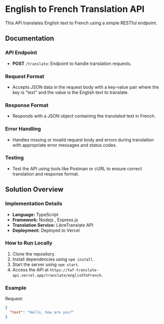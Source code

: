 # English to French Translation API

This API translates English text to French using a simple RESTful endpoint.

## Documentation

### API Endpoint

- **POST** `/translate`: Endpoint to handle translation requests.

### Request Format

- Accepts JSON data in the request body with a key-value pair where the key is "text" and the value is the English text to translate.

### Response Format

- Responds with a JSON object containing the translated text in French.

### Error Handling

- Handles missing or invalid request body and errors during translation with appropriate error messages and status codes.

### Testing

- Test the API using tools like Postman or cURL to ensure correct translation and response format.

## Solution Overview

### Implementation Details

- **Language:** TypeScript
- **Framework:** Nodejs , Express.js
- **Translation Service:** LibreTranslate API
- **Deployment:** Deployed to Vercel

### How to Run Locally

1. Clone the repository.
2. Install dependencies using `npm install`.
3. Start the server using `npm start`.
4. Access the API at `https://twf-translate-api.vercel.app/translate/englishToFrench`.

### Example

Request:

```json
{
  "text": "Hello, how are you?"
}
```
